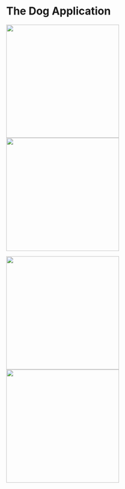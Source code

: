 # The Dog Application
<p float="left">
  <img src="https://user-images.githubusercontent.com/60933239/210607935-d9244433-0d4f-4f44-a3ed-23240ea03d00.png" width="300" />
  <img src="https://user-images.githubusercontent.com/60933239/210608063-589053e8-eef1-4cbf-87c8-e9d1660d8479.png" width="300" /> 
</p>

<p float="left">
  <img src="https://user-images.githubusercontent.com/60933239/210612420-716be457-2aad-4f00-a53b-2bc0c87ee12d.png" width="300"/>
  <img src="https://user-images.githubusercontent.com/60933239/210608361-4f839c5c-46e5-417a-83d5-802179166e2d.png" width="300"/>
</p>
